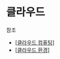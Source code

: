 # 클라우드

참조
- [[클라우드 컴퓨팅]]
- [[클라우드 환경]]


[//begin]: # "Autogenerated link references for markdown compatibility"
[클라우드 컴퓨팅]: <클라우드 컴퓨팅> "클라우드 컴퓨팅"
[클라우드 환경]: <클라우드 환경> "클라우드 환경"
[//end]: # "Autogenerated link references"